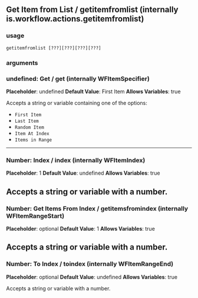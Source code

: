 
## Get Item from List / getitemfromlist (internally is.workflow.actions.getitemfromlist)

### usage
`getitemfromlist [???][???][???][???]`

### arguments
### undefined: Get / get (internally WFItemSpecifier)
**Placeholder**: undefined
**Default Value**: First Item
**Allows Variables**: true


Accepts a string 
or variable
containing one of the options:

- `First Item`
- `Last Item`
- `Random Item`
- `Item At Index`
- `Items in Range`
---
### Number: Index / index (internally WFItemIndex)
**Placeholder**: 1
**Default Value**: undefined
**Allows Variables**: true


Accepts a string 
or variable
with a number.
---
### Number: Get Items From Index / getitemsfromindex (internally WFItemRangeStart)
**Placeholder**: optional
**Default Value**: 1
**Allows Variables**: true


Accepts a string 
or variable
with a number.
---
### Number: To Index / toindex (internally WFItemRangeEnd)
**Placeholder**: optional
**Default Value**: undefined
**Allows Variables**: true


Accepts a string 
or variable
with a number.

